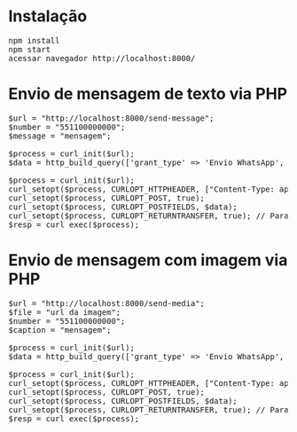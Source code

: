 # Instalação
<pre>
npm install
npm start
acessar navegador http://localhost:8000/
</pre>

# Envio de mensagem de texto via PHP
<pre>
$url = "http://localhost:8000/send-message";
$number = "551100000000";
$message = "mensagem";

$process = curl_init($url);
$data = http_build_query(['grant_type' => 'Envio WhatsApp', 'number' => $number, 'caption' => $caption, 'file' => $file,]);

$process = curl_init($url);
curl_setopt($process, CURLOPT_HTTPHEADER, ["Content-Type: application/x-www-form-urlencoded"]);
curl_setopt($process, CURLOPT_POST, true);
curl_setopt($process, CURLOPT_POSTFIELDS, $data);
curl_setopt($process, CURLOPT_RETURNTRANSFER, true); // Para "salvar" a resposta no curl_exec (o $resp).
$resp = curl_exec($process);
</pre>

# Envio de mensagem com imagem via PHP
<pre>
$url = "http://localhost:8000/send-media";
$file = "url da imagem";
$number = "551100000000";
$caption = "mensagem";

$process = curl_init($url);
$data = http_build_query(['grant_type' => 'Envio WhatsApp', 'number' => $number, 'caption' => $caption, 'file' => $file,]);

$process = curl_init($url);
curl_setopt($process, CURLOPT_HTTPHEADER, ["Content-Type: application/x-www-form-urlencoded"]);
curl_setopt($process, CURLOPT_POST, true);
curl_setopt($process, CURLOPT_POSTFIELDS, $data);
curl_setopt($process, CURLOPT_RETURNTRANSFER, true); // Para "salvar" a resposta no curl_exec (o $resp).
$resp = curl_exec($process);
</pre>
